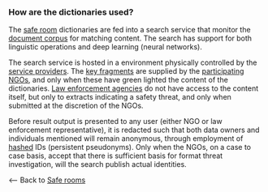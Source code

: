 ### How are the dictionaries used?

The [safe room][] dictionaries are fed into a search service that monitor the [document corpus][] for matching content. The search has support for both linguistic operations and deep learning (neural networks).

The search service is hosted in a environment physically controlled by the [service providers][]. The [key fragments][] are supplied by the [participating NGOs][], and only when these have green lighted the content of the dictionaries. [Law enforcement agencies][] do not have access to the content itself, but only to extracts indicating a safety threat, and only when submitted at the discretion of the NGOs.

Before result output is presented to any user (either NGO or law enforcement representative), it is redacted such that both data owners and individuals mentioned will remain anonymous, through employment of [hashed][] IDs (persistent pseudonyms). Only when the NGOs, on a case to case basis, accept that there is sufficient basis for format threat investigation, will the search publish actual identities.

<-- Back to [Safe rooms]

[Document corpus]: https://en.wikipedia.org/wiki/Text_corpus
[service providers]: service-providers
[Participating NGOs]: non-government-organisations
[Law enforcement agencies]: law-enforcement-agencies
[key fragments]: key-fragments
[hashed]: https://en.wikipedia.org/wiki/Cryptographic_hash_function
[Safe room]: safe-rooms
[Safe rooms]: safe-rooms

